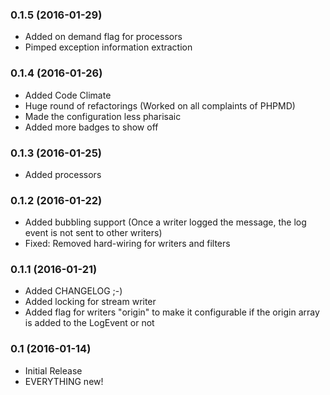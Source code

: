 ### 0.1.5 (2016-01-29)

* Added on demand flag for processors
* Pimped exception information extraction

### 0.1.4 (2016-01-26)

* Added Code Climate
* Huge round of refactorings (Worked on all complaints of PHPMD)
* Made the configuration less pharisaic
* Added more badges to show off

### 0.1.3 (2016-01-25)

* Added processors

### 0.1.2 (2016-01-22)

* Added bubbling support (Once a writer logged the message, the log event is not sent to other writers)
* Fixed: Removed hard-wiring for writers and filters

### 0.1.1 (2016-01-21)

* Added CHANGELOG ;-)
* Added locking for stream writer
* Added flag for writers "origin" to make it configurable if the origin array is added to the LogEvent or not 

### 0.1 (2016-01-14)

* Initial Release
* EVERYTHING new!
